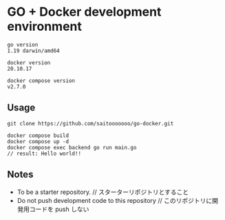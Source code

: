 # GO + Docker development environment

```
go version
1.19 darwin/amd64

docker version
20.10.17

docker compose version
v2.7.0
```

## Usage

```
git clone https://github.com/saitooooooo/go-docker.git

docker compose build
docker compose up -d
docker compose exec backend go run main.go
// result: Hello world!!
```

## Notes

- To be a starter repository. // スターターリポジトリとすること
- Do not push development code to this repository // このリポジトリに開発用コードを push しない
